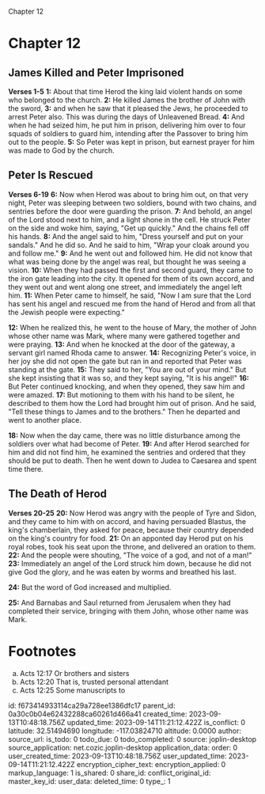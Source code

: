 Chapter 12

# Chapter 12
## James Killed and Peter Imprisoned
**Verses 1-5**
**1:** About that time Herod the king laid violent hands on some who belonged to the church.
**2:** He killed James the brother of John with the sword,
**3:** and when he saw that it pleased the Jews, he proceeded to arrest Peter also. This was during the days of Unleavened Bread.
**4:** And when he had seized him, he put him in prison, delivering him over to four squads of soldiers to guard him, intending after the Passover to bring him out to the people.
**5:** So Peter was kept in prison, but earnest prayer for him was made to God by the church. 

## Peter Is Rescued
**Verses 6-19**
**6:** Now when Herod was about to bring him out, on that very night, Peter was sleeping between two soldiers, bound with two chains, and sentries before the door were guarding the prison.
**7:** And behold, an angel of the Lord stood next to him, and a light shone in the cell. He struck Peter on the side and woke him, saying, "Get up quickly." And the chains fell off his hands.
**8:** And the angel said to him, "Dress yourself and put on your sandals." And he did so. And he said to him, "Wrap your cloak around you and follow me."
**9:** And he went out and followed him. He did not know that what was being done by the angel was real, but thought he was seeing a vision.
**10:** When they had passed the first and second guard, they came to the iron gate leading into the city. It opened for them of its own accord, and they went out and went along one street, and immediately the angel left him.
**11:** When Peter came to himself, he said, "Now I am sure that the Lord has sent his angel and rescued me from the hand of Herod and from all that the Jewish people were expecting."

**12:** When he realized this, he went to the house of Mary, the mother of John whose other name was Mark, where many were gathered together and were praying.
**13:** And when he knocked at the door of the gateway, a servant girl named Rhoda came to answer.
**14:** Recognizing Peter's voice, in her joy she did not open the gate but ran in and reported that Peter was standing at the gate.
**15:** They said to her, "You are out of your mind." But she kept insisting that it was so, and they kept saying, "It is his angel!"
**16:** But Peter continued knocking, and when they opened, they saw him and were amazed.
**17:** But motioning to them with his hand to be silent, he described to them how the Lord had brought him out of prison. And he said, "Tell these things to James and to the brothers." Then he departed and went to another place.

**18:** Now when the day came, there was no little disturbance among the soldiers over what had become of Peter.
**19:** And after Herod searched for him and did not find him, he examined the sentries and ordered that they should be put to death. Then he went down to Judea to Caesarea and spent time there.

## The Death of Herod
**Verses 20-25**
**20:** Now Herod was angry with the people of Tyre and Sidon, and they came to him with on accord, and having persuaded Blastus, the king's chamberlain, they asked for peace, because their country depended on the king's country for food.
**21:** On an apponted day Herod put on his royal robes, took his seat upon the throne, and delivered an oration to them.
**22:** And the people were shouting, "The voice of a god, and not of a man!"
**23:** Immediately an angel of the Lord struck him down, because he did not give God the glory, and he was eaten by worms and breathed his last.

**24:** But the word of God increased and multiplied.

**25:** And Barnabas and Saul returned from Jerusalem when they had completed their service, bringing with them John, whose other name was Mark.

# Footnotes
<ol type='a'>
	<li>Acts 12:17 Or brothers and sisters</li>
	<li>Acts 12:20 That is, trusted personal attendant</li>
	<li>Acts 12:25 Some manuscripts to</li>
</ol>


id: f673414933114ca29a728ee1386dfc17
parent_id: 0a30c0b04e62432288ca60261d466a41
created_time: 2023-09-13T10:48:18.756Z
updated_time: 2023-09-14T11:21:12.422Z
is_conflict: 0
latitude: 32.51494690
longitude: -117.03824710
altitude: 0.0000
author: 
source_url: 
is_todo: 0
todo_due: 0
todo_completed: 0
source: joplin-desktop
source_application: net.cozic.joplin-desktop
application_data: 
order: 0
user_created_time: 2023-09-13T10:48:18.756Z
user_updated_time: 2023-09-14T11:21:12.422Z
encryption_cipher_text: 
encryption_applied: 0
markup_language: 1
is_shared: 0
share_id: 
conflict_original_id: 
master_key_id: 
user_data: 
deleted_time: 0
type_: 1